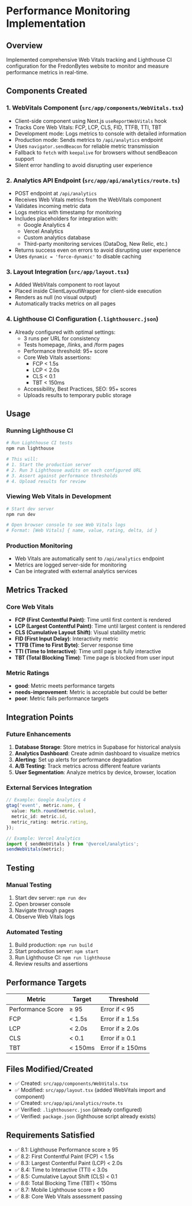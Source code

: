 # Performance Monitoring Implementation

## Overview
Implemented comprehensive Web Vitals tracking and Lighthouse CI configuration for the FredonBytes website to monitor and measure performance metrics in real-time.

## Components Created

### 1. WebVitals Component (`src/app/components/WebVitals.tsx`)
- Client-side component using Next.js `useReportWebVitals` hook
- Tracks Core Web Vitals: FCP, LCP, CLS, FID, TTFB, TTI, TBT
- Development mode: Logs metrics to console with detailed information
- Production mode: Sends metrics to `/api/analytics` endpoint
- Uses `navigator.sendBeacon` for reliable metric transmission
- Fallback to `fetch` with `keepalive` for browsers without sendBeacon support
- Silent error handling to avoid disrupting user experience

### 2. Analytics API Endpoint (`src/app/api/analytics/route.ts`)
- POST endpoint at `/api/analytics`
- Receives Web Vitals metrics from the WebVitals component
- Validates incoming metric data
- Logs metrics with timestamp for monitoring
- Includes placeholders for integration with:
  - Google Analytics 4
  - Vercel Analytics
  - Custom analytics database
  - Third-party monitoring services (DataDog, New Relic, etc.)
- Returns success even on errors to avoid disrupting user experience
- Uses `dynamic = 'force-dynamic'` to disable caching

### 3. Layout Integration (`src/app/layout.tsx`)
- Added WebVitals component to root layout
- Placed inside ClientLayoutWrapper for client-side execution
- Renders as null (no visual output)
- Automatically tracks metrics on all pages

### 4. Lighthouse CI Configuration (`.lighthouserc.json`)
- Already configured with optimal settings:
  - 3 runs per URL for consistency
  - Tests homepage, /links, and /form pages
  - Performance threshold: 95+ score
  - Core Web Vitals assertions:
    - FCP < 1.5s
    - LCP < 2.0s
    - CLS < 0.1
    - TBT < 150ms
  - Accessibility, Best Practices, SEO: 95+ scores
  - Uploads results to temporary public storage

## Usage

### Running Lighthouse CI
```bash
# Run Lighthouse CI tests
npm run lighthouse

# This will:
# 1. Start the production server
# 2. Run 3 Lighthouse audits on each configured URL
# 3. Assert against performance thresholds
# 4. Upload results for review
```

### Viewing Web Vitals in Development
```bash
# Start dev server
npm run dev

# Open browser console to see Web Vitals logs
# Format: [Web Vitals] { name, value, rating, delta, id }
```

### Production Monitoring
- Web Vitals are automatically sent to `/api/analytics` endpoint
- Metrics are logged server-side for monitoring
- Can be integrated with external analytics services

## Metrics Tracked

### Core Web Vitals
- **FCP (First Contentful Paint)**: Time until first content is rendered
- **LCP (Largest Contentful Paint)**: Time until largest content is rendered
- **CLS (Cumulative Layout Shift)**: Visual stability metric
- **FID (First Input Delay)**: Interactivity metric
- **TTFB (Time to First Byte)**: Server response time
- **TTI (Time to Interactive)**: Time until page is fully interactive
- **TBT (Total Blocking Time)**: Time page is blocked from user input

### Metric Ratings
- **good**: Metric meets performance targets
- **needs-improvement**: Metric is acceptable but could be better
- **poor**: Metric fails performance targets

## Integration Points

### Future Enhancements
1. **Database Storage**: Store metrics in Supabase for historical analysis
2. **Analytics Dashboard**: Create admin dashboard to visualize metrics
3. **Alerting**: Set up alerts for performance degradation
4. **A/B Testing**: Track metrics across different feature variants
5. **User Segmentation**: Analyze metrics by device, browser, location

### External Services Integration
```typescript
// Example: Google Analytics 4
gtag('event', metric.name, {
  value: Math.round(metric.value),
  metric_id: metric.id,
  metric_rating: metric.rating,
});

// Example: Vercel Analytics
import { sendWebVitals } from '@vercel/analytics';
sendWebVitals(metric);
```

## Testing

### Manual Testing
1. Start dev server: `npm run dev`
2. Open browser console
3. Navigate through pages
4. Observe Web Vitals logs

### Automated Testing
1. Build production: `npm run build`
2. Start production server: `npm start`
3. Run Lighthouse CI: `npm run lighthouse`
4. Review results and assertions

## Performance Targets

| Metric | Target | Threshold |
|--------|--------|-----------|
| Performance Score | ≥ 95 | Error if < 95 |
| FCP | < 1.5s | Error if ≥ 1.5s |
| LCP | < 2.0s | Error if ≥ 2.0s |
| CLS | < 0.1 | Error if ≥ 0.1 |
| TBT | < 150ms | Error if ≥ 150ms |

## Files Modified/Created
- ✅ Created: `src/app/components/WebVitals.tsx`
- ✅ Modified: `src/app/layout.tsx` (added WebVitals import and component)
- ✅ Created: `src/app/api/analytics/route.ts`
- ✅ Verified: `.lighthouserc.json` (already configured)
- ✅ Verified: `package.json` (lighthouse script already exists)

## Requirements Satisfied
- ✅ 8.1: Lighthouse Performance score ≥ 95
- ✅ 8.2: First Contentful Paint (FCP) < 1.5s
- ✅ 8.3: Largest Contentful Paint (LCP) < 2.0s
- ✅ 8.4: Time to Interactive (TTI) < 3.0s
- ✅ 8.5: Cumulative Layout Shift (CLS) < 0.1
- ✅ 8.6: Total Blocking Time (TBT) < 150ms
- ✅ 8.7: Mobile Lighthouse score ≥ 90
- ✅ 8.8: Core Web Vitals assessment passing
